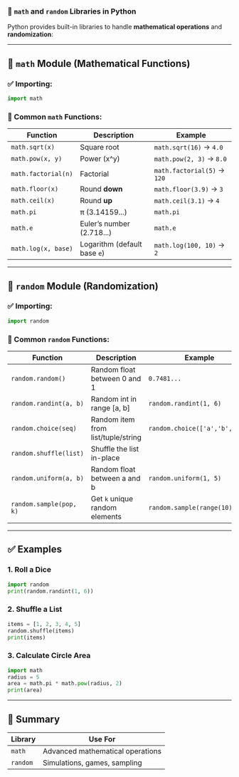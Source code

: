 ### 🔢 `math` and `random` Libraries in Python

Python provides built-in libraries to handle **mathematical operations** and **randomization**:

---

## 📐 `math` Module (Mathematical Functions)

### ✅ Importing:

```python
import math
```

### 🔹 Common `math` Functions:

| Function            | Description                  | Example                     |
| ------------------- | ---------------------------- | --------------------------- |
| `math.sqrt(x)`      | Square root                  | `math.sqrt(16)` → `4.0`     |
| `math.pow(x, y)`    | Power (x^y)                  | `math.pow(2, 3)` → `8.0`    |
| `math.factorial(n)` | Factorial                    | `math.factorial(5)` → `120` |
| `math.floor(x)`     | Round **down**               | `math.floor(3.9)` → `3`     |
| `math.ceil(x)`      | Round **up**                 | `math.ceil(3.1)` → `4`      |
| `math.pi`           | π (3.14159...)               | `math.pi`                   |
| `math.e`            | Euler’s number (2.718...)    | `math.e`                    |
| `math.log(x, base)` | Logarithm (default base `e`) | `math.log(100, 10)` → `2`   |

---

## 🎲 `random` Module (Randomization)

### ✅ Importing:

```python
import random
```

### 🔹 Common `random` Functions:

| Function                | Description                        | Example                        |
| ----------------------- | ---------------------------------- | ------------------------------ |
| `random.random()`       | Random float between 0 and 1       | `0.7481...`                    |
| `random.randint(a, b)`  | Random int in range \[a, b]        | `random.randint(1, 6)`         |
| `random.choice(seq)`    | Random item from list/tuple/string | `random.choice(['a','b','c'])` |
| `random.shuffle(list)`  | Shuffle the list in-place          |                                |
| `random.uniform(a, b)`  | Random float between a and b       | `random.uniform(1, 5)`         |
| `random.sample(pop, k)` | Get `k` unique random elements     | `random.sample(range(10), 3)`  |

---

## ✅ Examples

### 1. Roll a Dice

```python
import random
print(random.randint(1, 6))
```

### 2. Shuffle a List

```python
items = [1, 2, 3, 4, 5]
random.shuffle(items)
print(items)
```

### 3. Calculate Circle Area

```python
import math
radius = 5
area = math.pi * math.pow(radius, 2)
print(area)
```

---

## 🧠 Summary

| Library  | Use For                          |
| -------- | -------------------------------- |
| `math`   | Advanced mathematical operations |
| `random` | Simulations, games, sampling     |

